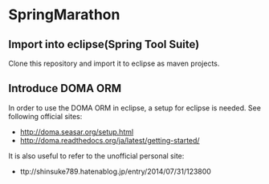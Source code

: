 # SpringMarathon

## Import into eclipse(Spring Tool Suite)
Clone this repository and import it to eclipse as maven projects.

## Introduce DOMA ORM
In order to use the DOMA ORM in eclipse, a setup for eclipse is needed.
See following official sites:
* http://doma.seasar.org/setup.html
* http://doma.readthedocs.org/ja/latest/getting-started/

It is also useful to refer to the unofficial personal site:
* ttp://shinsuke789.hatenablog.jp/entry/2014/07/31/123800
